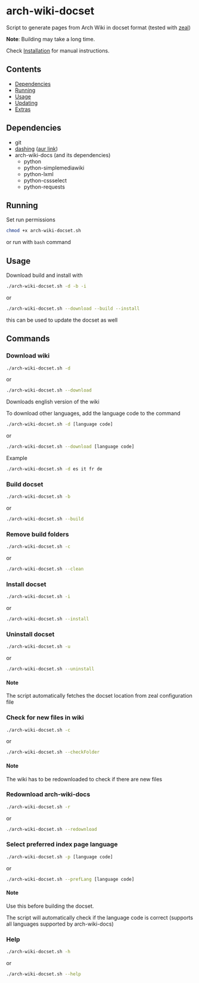# arch-wiki-docset
Script to generate pages from Arch Wiki in docset format (tested with [zeal](https://github.com/zealdocs/zeal/))

**Note**: Building may take a long time.

Check [Installation](#manual-installation) for manual instructions.

## Contents
- [Dependencies](#dependencies)
- [Running](#running)
- [Usage](#usage)
- [Updating](#updating)
- [Extras](#extras)

## Dependencies
- git
- [dashing](https://github.com/technosophos/dashing) ([aur link](https://aur.archlinux.org/packages/dashing))
- arch-wiki-docs (and its dependencies)
    - python
    - python-simplemediawiki
    - python-lxml
    - python-cssselect
    - python-requests


## Running
Set run permissions
```bash
chmod +x arch-wiki-docset.sh
```
or run with ```bash``` command


## Usage

Download build and install with
```bash
./arch-wiki-docset.sh -d -b -i
```
or
```bash
./arch-wiki-docset.sh --download --build --install
```
this can be used to update the docset as well

## Commands
### Download wiki
```bash
./arch-wiki-docset.sh -d
```
or
```bash
./arch-wiki-docset.sh --download
```
Downloads english version of the wiki

To download other languages, add the language code to the command
```bash
./arch-wiki-docset.sh -d [language code]
```
or
```bash
./arch-wiki-docset.sh --download [language code]
```
Example
```bash
./arch-wiki-docset.sh -d es it fr de
```

### Build docset
```bash
./arch-wiki-docset.sh -b
```
or
```bash
./arch-wiki-docset.sh --build
```

### Remove build folders
```bash
./arch-wiki-docset.sh -c
```
or
```bash
./arch-wiki-docset.sh --clean
```

### Install docset
```bash
./arch-wiki-docset.sh -i
```
or
```bash
./arch-wiki-docset.sh --install
```

### Uninstall docset
```bash
./arch-wiki-docset.sh -u
```
or
```bash
./arch-wiki-docset.sh --uninstall
```
#### Note
The script automatically fetches the docset location from zeal configuration file

### Check for new files in wiki
```bash
./arch-wiki-docset.sh -c
```
or
```bash
./arch-wiki-docset.sh --checkFolder
```
#### Note 
The wiki has to be redownloaded to check if there are new files

### Redownload arch-wiki-docs
```bash
./arch-wiki-docset.sh -r
```
or
```bash
./arch-wiki-docset.sh --redownload
```

### Select preferred index page language
```bash
./arch-wiki-docset.sh -p [language code]
```
or
```bash
./arch-wiki-docset.sh --prefLang [language code]
```
#### Note
Use this before building the docset.

The script will automatically check if the language code is correct (supports all languages supported by arch-wiki-docs)

### Help
```bash
./arch-wiki-docset.sh -h
```
or
```bash
./arch-wiki-docset.sh --help
```